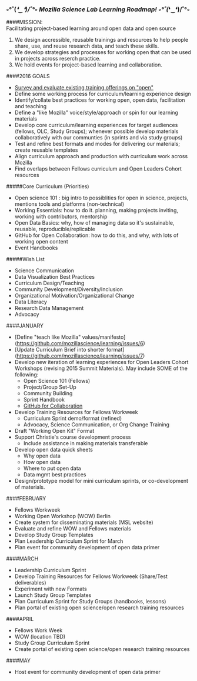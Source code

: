 ### ◦°˚\(*❛‿❛)/˚°◦ Mozilla Science Lab Learning Roadmap! ◦°˚\(*❛‿❛)/˚°◦

####MISSION:  
Facilitating project-based learning around open data and open source  
1. We design accressible, reusable trainings and resources to help people share, use, and reuse research data, and teach these skills.  
2. We develop strategies and processes for working open that can be used in projects across reserch practice.  
3. We hold events for project-based learning and collaboration.

####2016 GOALS
* [Survey and evaluate existing training offerings on "open"](https://github.com/mozillascience/learning/issues/9)
* Define some working process for curriculum/learning experience design
* Identify/collate best practices for working open, open data, facilitation and teaching
* Define a "like Mozilla" voice/style/approach or spin for our learning materials
* Develop core curriculum/learning experiences for target audiences (fellows, OLC, Study Groups); whenever possible develop materials collaboratively with our communties (in sprints and via study groups)
* Test and refine best formats and modes for delivering our materials; create reusable templates
* Align curriculum approach and production with curriculum work across Mozilla
* Find overlaps between Fellows curriculum and Open Leaders Cohort resources

#####Core Curriculum (Priorities)
* Open science 101 : big intro to possiblities for open in science, projects, mentions tools and platforms (non-technical)
* Working Essentials: how to do it. planning, making projects inviting, working with contributors, mentorship
* Open Data Basics: why, how of managing data so it's sustainable, reusable, reproducible/replicable
* GitHub for Open Collaboration: how to do this, and why, with lots of working open content 
* Event Handbooks

#####Wish List
* Science Communication
* Data Visualization Best Practices
* Curriculum Design/Teaching
* Community Development/Diversity/Inclusion
* Organizational Motivation/Organizational Change
* Data Literacy
* Research Data Management
* Advocacy

####JANUARY
* [Define "teach like Mozilla" values/manifesto] (https://github.com/mozillascience/learning/issues/6)
* [Update Curriculum Brief into shorter format] (https://github.com/mozillascience/learning/issues/7)
* Develop new iteration of learning experiences for Open Leaders Cohort Workshops (revising 2015 Summit Materials). May include SOME of the following: 
  * Open Science 101 (Fellows)
  * Project/Group Set-Up
  * Community Building
  * Sprint Handbook
  * [GitHub for Collaboration](https://github.com/mozillascience/learning/issues/8)
* Develop Training Resources for Fellows Workweek
  * Curriculum Sprint demo/format (refined)
  * Advocacy, Science Communication, or Org Change Training
* Draft "Working Open Kit" Format
* Support Christie's course development process
  * Include assistance in making materials transferable
* Develop open data quick sheets 
  * Why open data
  * How open data
  * Where to put open data
  * Data mgmt best practices
* Design/prototype model for mini curriculum sprints, or co-development of materials.
  
####FEBRUARY
* Fellows Workweek
* Working Open Workshop (WOW) Berlin
* Create system for disseminating materials (MSL website)
* Evaluate and refine WOW and Fellows materials
* Develop Study Group Templates
* Plan Leadership Curriculum Sprint for March
* Plan event for community development of open data primer

####MARCH
* Leadership Curriculum Sprint
* Develop Training Resources for Fellows Workweek (Share/Test deliverables)
* Experiment with new Formats
* Launch Study Group Templates
* Plan Curriculum Sprint for Study Groups (handbooks, lessons)
* Plan portal of existing open science/open research training resources

####APRIL
* Fellows Work Week
* WOW (location TBD)
* Study Group Curriculum Sprint
* Create portal of existing open science/open research training resources

####MAY
* Host event for community development of open data primer
